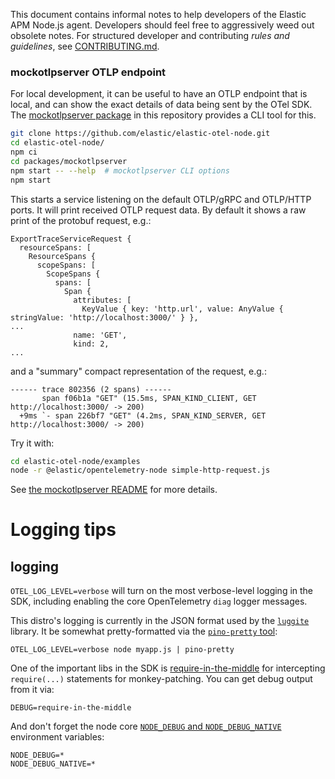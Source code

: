 This document contains informal notes to help developers of the Elastic APM
Node.js agent. Developers should feel free to aggressively weed out obsolete
notes. For structured developer and contributing *rules and guidelines*, see
[CONTRIBUTING.md](./CONTRIBUTING.md).


### mockotlpserver OTLP endpoint

For local development, it can be useful to have an OTLP endpoint that is local,
and can show the exact details of data being sent by the OTel SDK. The
[mockotlpserver package](./packages/mockotlpserver/) in this repository
provides a CLI tool for this.

```sh
git clone https://github.com/elastic/elastic-otel-node.git
cd elastic-otel-node/
npm ci
cd packages/mockotlpserver
npm start -- --help  # mockotlpserver CLI options
npm start
```

This starts a service listening on the default OTLP/gRPC and OTLP/HTTP ports.
It will print received OTLP request data. By default it shows a raw print of
the protobuf request, e.g.:

```
ExportTraceServiceRequest {
  resourceSpans: [
    ResourceSpans {
      scopeSpans: [
        ScopeSpans {
          spans: [
            Span {
              attributes: [
                KeyValue { key: 'http.url', value: AnyValue { stringValue: 'http://localhost:3000/' } },
...
              name: 'GET',
              kind: 2,
...
```

and a "summary" compact representation of the request, e.g.:

```
------ trace 802356 (2 spans) ------
       span f06b1a "GET" (15.5ms, SPAN_KIND_CLIENT, GET http://localhost:3000/ -> 200)
  +9ms `- span 226bf7 "GET" (4.2ms, SPAN_KIND_SERVER, GET http://localhost:3000/ -> 200)
```

Try it with:

```sh
cd elastic-otel-node/examples
node -r @elastic/opentelemetry-node simple-http-request.js
```

See [the mockotlpserver README](./packages/mockotlpserver#readme) for more details.


# Logging tips

## logging

`OTEL_LOG_LEVEL=verbose` will turn on the most verbose-level logging in the SDK,
including enabling the core OpenTelemetry `diag` logger messages.

This distro's logging is currently in the JSON format used by the
[`luggite`](https://github.com/trentm/node-luggite) library. It be somewhat
pretty-formatted via the [`pino-pretty` tool](https://github.com/pinojs/pino-pretty):

    OTEL_LOG_LEVEL=verbose node myapp.js | pino-pretty

One of the important libs in the SDK is [require-in-the-middle](https://github.com/elastic/require-in-the-middle)
for intercepting `require(...)` statements for monkey-patching. You can get
debug output from it via:

    DEBUG=require-in-the-middle

And don't forget the node core [`NODE_DEBUG` and `NODE_DEBUG_NATIVE`](https://nodejs.org/api/all.html#cli_node_debug_module)
environment variables:

    NODE_DEBUG=*
    NODE_DEBUG_NATIVE=*

